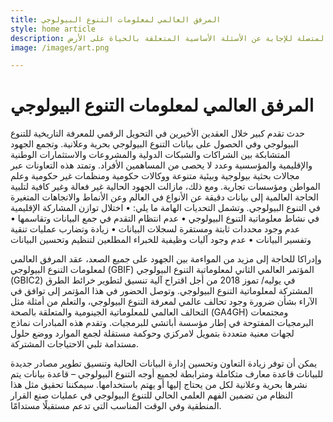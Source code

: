 ```yaml
---
title: المرفق العالمي لمعلومات التنوع البيولوجي
style: home article
description: السعي إلى تنسيق التعاون بين الجهود الرامية إلى مراقبة وقياس ونمذجة الكوكب الحي في الوقت الذي يدعم فيه الحلول المتصلة للإجابة عن الأسئلة الأساسية المتعلقة بالحياة على الأرض
image: /images/art.png

---
```

المرفق العالمي لمعلومات التنوع البيولوجي
===================

حدث تقدم كبير خلال العقدين الأخيرين في التحويل الرقمي للمعرفة التاريخية للتنوع البيولوجي وفي الحصول على بيانات التنوع البيولوجي بحرية وعلانية. وتجمع الجهود المتشابكة بين الشراكات والشبكات الدولية والمشروعات والاستثمارات الوطنية والإقليمية والمؤسسية وعدد لا يحصى من المساهمين الأفراد. وتمتد هذه التعاونات عبر مجالات بحثية بيولوجية وبيئية متنوعة ووكالات حكومية ومنظمات غير حكومية وعلم المواطن ومؤسسات تجارية.
ومع ذلك، مازالت الجهود الحالية غير فعالة وغير كافية لتلبية الحاجة العالمية إلى بيانات دقيقة عن الأنواع في العالم وعن الأنماط والاتجاهات المتغيرة في التنوع البيولوجي. وتشمل التحديات الهامة ما يلي:
•	اختلال توازن المشاركة الإقليمية في نشاط معلوماتية التنوع البيولوجي
•	عدم انتظام التقدم في جمع البيانات وتقاسمها
•	عدم وجود محددات ثابتة ومستقرة لسجلات البيانات
•	زيادة وتضارب عمليات تنقية وتفسير البيانات 
•	عدم وجود آليات وظيفية للخبراء المطلعين لتنظيم وتحسين البيانات

وإدراكا للحاجة إلى مزيد من المواءمة بين الجهود على جميع الصعد، عقد المرفق العالمي لمعلومات التنوع البيولوجي (GBIF) المؤتمر العالمي الثاني لمعلوماتية التنوع البيولوجي (GBIC2) في يوليه/ تموز 2018 من أجل اقتراح آلية تنسيق لتطوير خرائط الطرق المشتركة لمعلوماتية التنوع البيولوجي. وتوصل الحضور في هذا المؤتمر إلى توافق في الآراء بشأن ضرورة وجود تحالف عالمي لمعرفة التنوع البيولوجي، والتعلم من أمثلة مثل التحالف العالمي للمعلوماتية الجينومية والمتعلقة بالصحة (GA4GH) ومجتمعات البرمجيات المفتوحة في إطار مؤسسة أباتشي للبرمجيات. وتقدم هذه المبادرات نماذج لجهات معنية متعددة بتمويل لامركزي وحوكمة مستقلة لجمع الموارد ووضع حلول مستدامة تلبي الاحتياجات المشتركة.

يمكن أن توفر زيادة التعاون وتحسين إدارة البيانات الحالية وتنسيق تطوير مصادر جديدة للبيانات قاعدة معارف متكاملة ومترابطة لجميع أوجه التنوع البيولوجي – قاعدة بيانات يتم نشرها بحرية وعلانية لكل من يحتاج إليها أو يهتم باستخدامها. سيمكننا تحقيق مثل هذا النظام من تضمين الفهم العلمي الحالي للتنوع البيولوجي في عمليات صنع القرار المنطقية وفي الوقت المناسب التي تدعم مستقبلًا مستدامًا.
